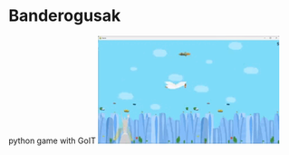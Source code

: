 # Banderogusak
python game with GoIT
![gusak](https://github.com/samoyla/Banderogusak/blob/main/game.gif)
